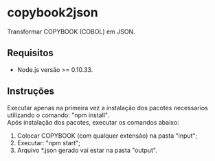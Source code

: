 # copybook2json
Transformar COPYBOOK (COBOL) em JSON.

## Requisitos
* Node.js versão >= 0.10.33.

## Instruções
Executar apenas na primeira vez a instalação dos pacotes necessarios utilizando o comando: "npm install".  
Após instalação dos pacotes, executar os comandos abaixo:
1. Colocar COPYBOOK (com qualquer extensão) na pasta "input";
2. Executar: "npm start";
3. Arquivo *.json gerado vai estar na pasta "output".



